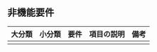 ## 非機能要件

| 大分類          | 小分類        | 要件    | 項目の説明    | 備考 |
| -------------- | ------------- | ------- | -------      | --  |
| | 